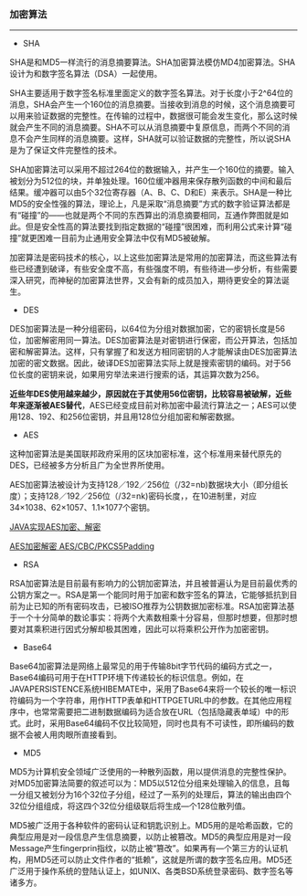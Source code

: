### 加密算法

----

* SHA

SHA是和MD5一样流行的消息摘要算法。SHA加密算法模仿MD4加密算法。SHA设计为和数字签名算法（DSA）一起使用。

SHA主要适用于数字签名标准里面定义的数字签名算法。对于长度小于2^64位的消息，SHA会产生一个160位的消息摘要。当接收到消息的时候，这个消息摘要可以用来验证数据的完整性。在传输的过程中，数据很可能会发生变化，那么这时候就会产生不同的消息摘要。SHA不可以从消息摘要中复原信息，而两个不同的消息不会产生同样的消息摘要。这样，SHA就可以验证数据的完整性，所以说SHA是为了保证文件完整性的技术。

SHA加密算法可以采用不超过264位的数据输入，并产生一个160位的摘要。输入被划分为512位的块，并单独处理。160位缓冲器用来保存散列函数的中间和最后结果。缓冲器可以由5个32位寄存器（A、B、C、D和E）来表示。SHA是一种比MD5的安全性强的算法，理论上，凡是采取“消息摘要”方式的数字验证算法都是有“碰撞”的——也就是两个不同的东西算出的消息摘要相同，互通作弊图就是如此。但是安全性高的算法要找到指定数据的“碰撞”很困难，而利用公式来计算“碰撞”就更困难一目前为止通用安全算法中仅有MD5被破解。

加密算法是密码技术的核心，以上这些加密算法是常用的加密算法，而这些算法有些已经遭到破译，有些安全度不高，有些强度不明，有些待进—步分析，有些需要深入研究，而神秘的加密算法世界，又会有新的成员加入，期待更安全的算法诞生。

* DES

DES加密算法是一种分组密码，以64位为分组对数据加密，它的密钥长度是56位，加密解密用同一算法。DES加密算法是对密钥进行保密，而公开算法，包括加密和解密算法。这样，只有掌握了和发送方相同密钥的人才能解读由DES加密算法加密的密文数据。因此，破译DES加密算法实际上就是搜索密钥的编码。对于56位长度的密钥来说，如果用穷举法来进行搜索的话，其运算次数为256。

**近些年DES使用越来越少，原因就在于其使用56位密钥，比较容易被破解，近些年来逐渐被AES替代**，AES已经变成目前对称加密中最流行算法之一；AES可以使用128、192、和256位密钥，并且用128位分组加密和解密数据。

* AES

这种加密算法是美国联邦政府采用的区块加密标准，这个标准用来替代原先的DES，已经被多方分析且广为全世界所使用。

AES加密算法被设计为支持128／192／256位（/32=nb)数据块大小（即分组长度）；支持128／192／256位（/32=nk)密码长度，，在10进制里，对应34×1038、62×1057、1.1×1077个密钥。

[JAVA实现AES加密、解密](http://blog.csdn.net/hbcui1984/article/details/5201247)

[AES加密解密 AES/CBC/PKCS5Padding](http://jeffyding.iteye.com/blog/1038616)

* RSA

RSA加密算法是目前最有影响力的公钥加密算法，并且被普遍认为是目前最优秀的公钥方案之一。RSA是第一个能同时用于加密和数宇签名的算法，它能够抵抗到目前为止已知的所有密码攻击，已被ISO推荐为公钥数据加密标准。RSA加密算法基于一个十分简单的数论事实：将两个大素数相乘十分容易，但那时想要，但那时想要对其乘积进行因式分解却极其困难，因此可以将乘积公开作为加密密钥。

* Base64

Base64加密算法是网络上最常见的用于传输8bit字节代码的编码方式之一，Base64编码可用于在HTTP环境下传递较长的标识信息。例如，在JAVAPERSISTENCE系统HIBEMATE中，采用了Base64来将一个较长的唯一标识符编码为一个字符串，用作HTTP表单和HTTPGETURL中的参数。在其他应用程序中，也常常需要把二进制数据编码为适合放在URL（包括隐藏表单域）中的形式。此时，采用Base64编码不仅比较简短，同时也具有不可读性，即所编码的数据不会被人用肉眼所直接看到。

* MD5

MD5为计算机安全领域广泛使用的一种散列函数，用以提供消息的完整性保护。对MD5加密算法简要的叙述可以为：MD5以512位分组来处理输入的信息，且每一分组又被划分为16个32位子分组，经过了一系列的处理后，算法的输出由四个32位分组组成，将这四个32位分组级联后将生成—个128位散列值。

MD5被广泛用于各种软件的密码认证和钥匙识别上。MD5用的是哈希函数，它的典型应用是对一段信息产生信息摘要，以防止被篡改。MD5的典型应用是对一段Message产生fingerprin指纹，以防止被“篡改”。如果再有—个第三方的认证机构，用MD5还可以防止文件作者的“抵赖”，这就是所谓的数字签名应用。MD5还广泛用于操作系统的登陆认证上，如UNIX、各类BSD系统登录密码、数字签名等诸多方。


